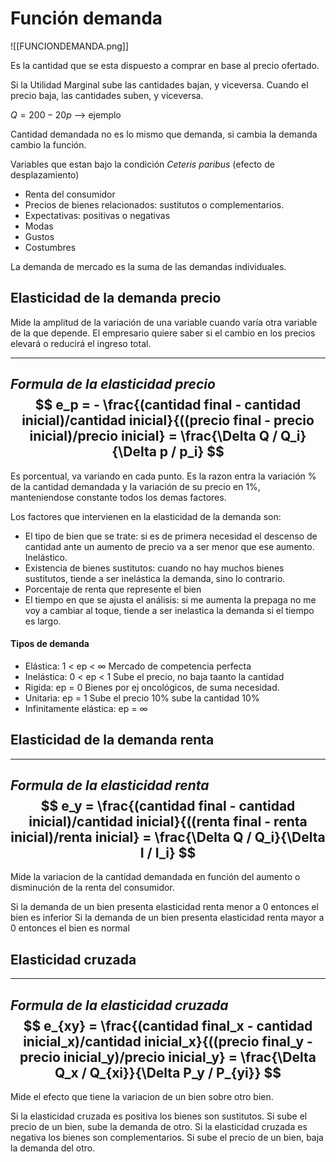 # Función demanda
 
![[FUNCIONDEMANDA.png]]

Es la cantidad que se esta dispuesto a comprar en base al precio ofertado.

Si la Utilidad Marginal sube las cantidades bajan, y viceversa.
Cuando el precio baja, las cantidades suben, y viceversa.

$Q = 200 - 20p$ --> ejemplo
		
Cantidad demandada no es lo mismo que demanda, si cambia la demanda cambio la función.

Variables que estan bajo la condición *Ceteris paribus* (efecto de desplazamiento)
- Renta del consumidor
- Precios de bienes relacionados: sustitutos o complementarios.
- Expectativas: positivas o negativas
- Modas
- Gustos
- Costumbres

La demanda de mercado es la suma de las demandas individuales.

## Elasticidad de la demanda precio

Mide la amplitud de la variación de una variable cuando varía otra variable de la que depende.
El empresario quiere saber si el cambio en los precios elevará o reducirá el ingreso total.

---
*Formula de la elasticidad precio*
$$ e_p = - \frac{(cantidad final - cantidad inicial)/cantidad inicial}{((precio final - precio inicial)/precio inicial} = \frac{\Delta Q / Q_i}{\Delta p / p_i} $$
---

Es porcentual, va variando en cada punto.
Es la razon entra la variación % de la cantidad demandada y la variación de su precio en 1%, manteniendose constante todos los demas factores.

Los factores que intervienen en la elasticidad de la demanda son:
- El tipo de bien que se trate: si es de primera necesidad el descenso de cantidad ante un aumento de precio va a ser menor que ese aumento. Inelástico.
- Existencia de bienes sustitutos: cuando no hay muchos bienes sustitutos, tiende a ser inelástica la demanda, sino lo contrario.
- Porcentaje de renta que represente el bien
- El tiempo en que se ajusta el análisis: si me aumenta la prepaga no me voy a cambiar al toque, tiende a ser inelastica la demanda si el tiempo es largo.

#### Tipos de demanda

- Elástica: 1 < ep < ∞   Mercado de competencia perfecta
- Inelástica: 0 < ep < 1  Sube el precio, no baja taanto la cantidad
- Rigida: ep = 0   Bienes por ej oncológicos, de suma necesidad.
- Unitaria: ep = 1  Sube el precio 10% sube la cantidad 10%
- Infinitamente elástica: ep = ∞

## Elasticidad de la demanda renta

---
*Formula de la elasticidad renta*
$$ e_y = \frac{(cantidad final - cantidad inicial)/cantidad inicial}{((renta final - renta inicial)/renta inicial} = \frac{\Delta Q / Q_i}{\Delta I / I_i} $$
---

Mide la variacion de la cantidad demandada en función del aumento o disminución de la renta del consumidor. 

Si la demanda de un bien presenta elasticidad renta menor a 0 entonces el bien es inferior
Si la demanda de un bien presenta elasticidad renta mayor a 0 entonces el bien es normal

## Elasticidad cruzada

---
*Formula de la elasticidad cruzada*
$$ e_{xy} = \frac{(cantidad final_x - cantidad inicial_x)/cantidad inicial_x}{((precio final_y - precio inicial_y)/precio inicial_y} = \frac{\Delta Q_x / Q_{xi}}{\Delta P_y / P_{yi}} $$
---

Mide el efecto que tiene la variacion de un bien sobre otro bien.

Si la elasticidad cruzada es positiva los bienes son sustitutos. Si sube el precio de un bien, sube la demanda de otro.
Si la elasticidad cruzada es negativa los bienes son complementarios. Si sube el precio de un bien, baja la demanda del otro.

